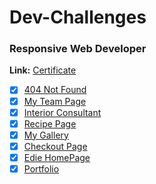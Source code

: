 # Dev-Challenges

### Responsive Web Developer
**Link:** [Certificate](https://devchallenges.io/certificates/7yPMdXBcacDfSxCtrHUf)
- [x] [404 Not Found](./404-not-found/)
- [x] [My Team Page](./my-team-page/)
- [x] [Interior Consultant](./interior-consultant/)
- [x] [Recipe Page](./recipe-page/)
- [x] [My Gallery](./my-gallery/)
- [x] [Checkout Page](./checkout-page/)
- [x] [Edie HomePage](./edie-homepage/)
- [x] [Portfolio](./portfolio/)
